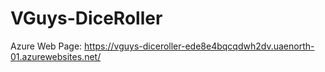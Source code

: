 # VGuys-DiceRoller
Azure Web Page: https://vguys-diceroller-ede8e4bqcqdwh2dv.uaenorth-01.azurewebsites.net/
